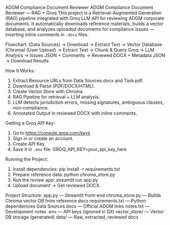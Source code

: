 ADGM Compliance Document Reviewer 
 ADGM Compliance Document Reviewer — RAG + Groq
This project is a Retrieval-Augmented Generation (RAG) pipeline integrated with Groq LLM API for reviewing ADGM corporate documents.
It automatically downloads reference materials, builds a vector database, and analyzes uploaded documents for compliance issues — inserting inline comments in `.docx` files.


 Flowchart:
(Data Sources) → Download → Extract Text → Vector Database (Chroma)
(User Upload) → Extract Text → Chunk & Query Groq → LLM Analysis → Issues JSON + Comments → Reviewed DOCX + Metadata JSON → Download Results


 How It Works:
1. Extract Resource URLs from Data Sources.docx and Task.pdf.
2. Download & Parse (PDF/DOCX/HTML).
3. Create Vector Store with Chroma.
4. RAG Pipeline for retrieval + LLM analysis.
5. LLM detects jurisdiction errors, missing signatures, ambiguous clauses, non-compliance.
6. Annotated Output in reviewed DOCX with inline comments.


 Getting a Groq API Key:
1. Go to https://console.groq.com/keys
2. Sign in or create an account.
3. Create API Key.
4. Save it in `.env` file:
   GROQ_API_KEY=your_api_key_here


 Running the Project:
1. Install dependencies: pip install -r requirements.txt
2. Prepare reference data: python chroma_store.py
3. Run the review app: streamlit run app.py
4. Upload document → Get reviewed DOCX.


 Project Structure:
app.py              — Streamlit front-end
chroma_store.py     — Builds Chroma vector DB from reference docs
requirements.txt    — Python dependencies
Data Sources.docx   — Official ADGM links
notes.txt           — Development notes
.env                — API keys (ignored in Git)
vector_store/       — Vector DB storage (generated)
data/               — Raw, extracted, reviewed docs
